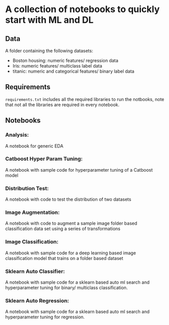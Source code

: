 # A collection of notebooks to quickly start with ML and DL

## Data
A folder containing the following datasets:
* Boston housing: numeric features/ regression data
* Iris: numeric features/ multiclass label data
* titanic: numeric and categorical features/ binary label data

## Requirements
`requirements.txt` includes all the required libraries to run the notbooks, note that not all the libraries are required in every notebook.

## Notebooks

### Analysis:
A notebook for generic EDA

### Catboost Hyper Param Tuning:
A notebook with sample code for hyperparameter tuning of a Catboost model

### Distribution Test:
A notebook with code to test the distribution of two datasets

### Image Augmentation:
A notebook with code to augment a sample image folder based classification data set using a series of transformations

### Image Classification: 
A notebook with sample code for a deep learning based image classification model that trains on a folder based dataset

### Sklearn Auto Classifier:
A notebook with sample code for a sklearn based auto ml search and hyperparameter tuning for binary/ multiclass classification.

### Sklearn Auto Regression:
A notebook with sample code for a sklearn based auto ml search and hyperparameter tuning for regression.